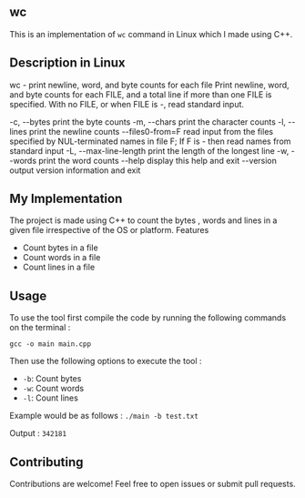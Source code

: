 ## wc
This is an implementation of `wc` command in Linux which I   made using C++. 
## Description in Linux 
wc - print newline, word, and byte counts for each file
Print newline, word, and byte counts for each FILE, and a total line if more than one FILE is specified. With no FILE, or when FILE is -, read standard input.

-c, --bytes
print the byte counts
-m, --chars
print the character counts
-l, --lines
print the newline counts
--files0-from=F
read input from the files specified by NUL-terminated names in file F; If F is - then read names from standard input
-L, --max-line-length
print the length of the longest line
-w, --words
print the word counts
--help
display this help and exit
--version
output version information and exit

## My Implementation
The project is made using C++ to count the bytes , words and lines in a given file irrespective of the OS or platform.
Features

- Count bytes in a file
- Count words in a file
- Count lines in a file

## Usage
To use the tool first compile the code by running the following commands on the terminal :

`gcc -o main main.cpp`



Then use the following options to execute the tool :
- `-b`: Count bytes
- `-w`: Count words
- `-l`: Count lines

  
Example would be as follows :
`./main -b test.txt`


Output :
`342181`

## Contributing

Contributions are welcome! Feel free to open issues or submit pull requests.









